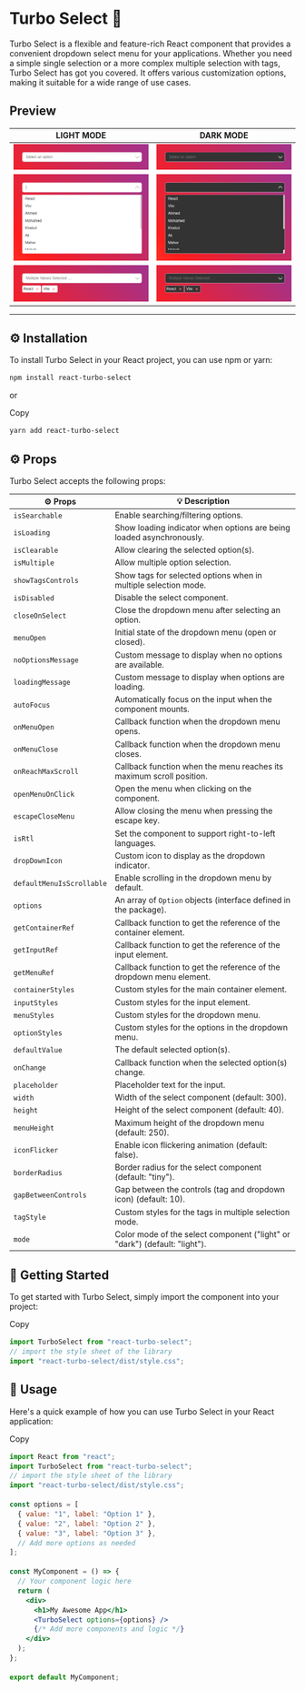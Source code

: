 # Turbo Select 🚀

Turbo Select is a flexible and feature-rich React component that provides a convenient dropdown select menu for your applications. Whether you need a simple single selection or a more complex multiple selection with tags, Turbo Select has got you covered. It offers various customization options, making it suitable for a wide range of use cases.

## Preview

|    LIGHT MODE     |     DARK MODE     |
| :---------------: | :---------------: |
| ![](images/1.png) | ![](images/2.png) |
| ![](images/3.png) | ![](images/4.png) |
| ![](images/5.png) | ![](images/6.png) |

---

## ⚙️ Installation

To install Turbo Select in your React project, you can use npm or yarn:

```bash
npm install react-turbo-select
```

or

Copy

```bash
yarn add react-turbo-select
```

## ⚙️ Props

Turbo Select accepts the following props:

| ⚙️ Props                  | 💡 Description                                                             |
| ------------------------- | -------------------------------------------------------------------------- |
| `isSearchable`            | Enable searching/filtering options.                                        |
| `isLoading`               | Show loading indicator when options are being loaded asynchronously.       |
| `isClearable`             | Allow clearing the selected option(s).                                     |
| `isMultiple`              | Allow multiple option selection.                                           |
| `showTagsControls`        | Show tags for selected options when in multiple selection mode.            |
| `isDisabled`              | Disable the select component.                                              |
| `closeOnSelect`           | Close the dropdown menu after selecting an option.                         |
| `menuOpen`                | Initial state of the dropdown menu (open or closed).                       |
| `noOptionsMessage`        | Custom message to display when no options are available.                   |
| `loadingMessage`          | Custom message to display when options are loading.                        |
| `autoFocus`               | Automatically focus on the input when the component mounts.                |
| `onMenuOpen`              | Callback function when the dropdown menu opens.                            |
| `onMenuClose`             | Callback function when the dropdown menu closes.                           |
| `onReachMaxScroll`        | Callback function when the menu reaches its maximum scroll position.       |
| `openMenuOnClick`         | Open the menu when clicking on the component.                              |
| `escapeCloseMenu`         | Allow closing the menu when pressing the escape key.                       |
| `isRtl`                   | Set the component to support right-to-left languages.                      |
| `dropDownIcon`            | Custom icon to display as the dropdown indicator.                          |
| `defaultMenuIsScrollable` | Enable scrolling in the dropdown menu by default.                          |
| `options`                 | An array of `Option` objects (interface defined in the package).           |
| `getContainerRef`         | Callback function to get the reference of the container element.           |
| `getInputRef`             | Callback function to get the reference of the input element.               |
| `getMenuRef`              | Callback function to get the reference of the dropdown menu element.       |
| `containerStyles`         | Custom styles for the main container element.                              |
| `inputStyles`             | Custom styles for the input element.                                       |
| `menuStyles`              | Custom styles for the dropdown menu.                                       |
| `optionStyles`            | Custom styles for the options in the dropdown menu.                        |
| `defaultValue`            | The default selected option(s).                                            |
| `onChange`                | Callback function when the selected option(s) change.                      |
| `placeholder`             | Placeholder text for the input.                                            |
| `width`                   | Width of the select component (default: 300).                              |
| `height`                  | Height of the select component (default: 40).                              |
| `menuHeight`              | Maximum height of the dropdown menu (default: 250).                        |
| `iconFlicker`             | Enable icon flickering animation (default: false).                         |
| `borderRadius`            | Border radius for the select component (default: "tiny").                  |
| `gapBetweenControls`      | Gap between the controls (tag and dropdown icon) (default: 10).            |
| `tagStyle`                | Custom styles for the tags in multiple selection mode.                     |
| `mode`                    | Color mode of the select component ("light" or "dark") (default: "light"). |

## 🎉 Getting Started

To get started with Turbo Select, simply import the component into your project:

Copy

```jsx
import TurboSelect from "react-turbo-select";
// import the style sheet of the library
import "react-turbo-select/dist/style.css";
```

## 📖 Usage

Here's a quick example of how you can use Turbo Select in your React application:

Copy

```jsx
import React from "react";
import TurboSelect from "react-turbo-select";
// import the style sheet of the library
import "react-turbo-select/dist/style.css";

const options = [
  { value: "1", label: "Option 1" },
  { value: "2", label: "Option 2" },
  { value: "3", label: "Option 3" },
  // Add more options as needed
];

const MyComponent = () => {
  // Your component logic here
  return (
    <div>
      <h1>My Awesome App</h1>
      <TurboSelect options={options} />
      {/* Add more components and logic */}
    </div>
  );
};

export default MyComponent;
```
